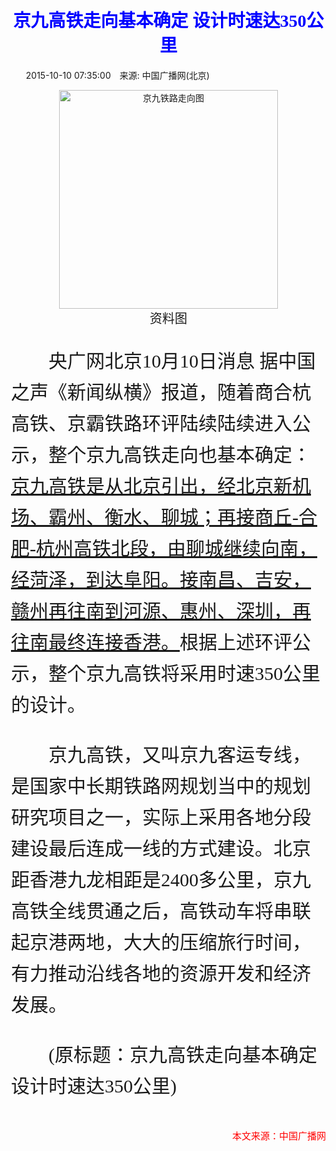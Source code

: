 <!DOCTYPE html>
<html>
<head>
	<style type="text/css">
		body{
		margin-top:50px;
		margin-left:150px;
		margin-right:150px;
		}
		h1{
		font-family:黑体;<!--font-family是字体，font-size是字体大小，text-align是文本对齐-->
		font-size:40px;
		text-align:center;
		font-weight:bold;
		color:blue;
		}
		p{
		font-size:15px;
		font-family:宋体;
		text-align:left;
		}
	</style>
</head>
<body>
	<h1>京九高铁走向基本确定 设计时速达350公里</h1>
	<ul>2015-10-10 07:35:00　来源: 中国广播网(北京) </ul>
	<center>
	<img src="E:\学习文件\HTML\作业\img.jpg" alt="京九铁路走向图" width="350px"/><!--<img src="图片的路径" alt="当图片显示不出来的时候显示的东西"-->
	</center>
	<style type="text/css">
		div{
			font-size:20px;
			font-family:宋体;
			text-align:center;
			}
		#p1{
		text-indent:2em;
		font-size:30px;
		font-family:宋体;
		line-height:50px;
		}
		#p2{
		font-size:15px;
		color:red;
		line-height:50px;
		text-align:right;
		font-family:宋体;
		}
	</style>
	<div>资料图</div>
	<p id="p1">央广网北京10月10日消息 据中国之声《新闻纵横》报道，随着商合杭高铁、京霸铁路环评陆续陆续进入公示，整个京九高铁走向也基本确定：<u><!--<u>标签定义下划线文本-->京九高铁是从北京引出，经北京新机场、霸州、衡水、聊城；再接商丘-合肥-杭州高铁北段，由聊城继续向南，经菏泽，到达阜阳。接南昌、吉安，赣州再往南到河源、惠州、深圳，再往南最终连接香港。</u>根据上述环评公示，整个京九高铁将采用时速350公里的设计。</p>
	<p id="p1">京九高铁，又叫京九客运专线，是国家中长期铁路网规划当中的规划研究项目之一，实际上采用各地分段建设最后连成一线的方式建设。北京距香港九龙相距是2400多公里，京九高铁全线贯通之后，高铁动车将串联起京港两地，大大的压缩旅行时间，有力推动沿线各地的资源开发和经济发展。 </p>
	<p id="p1">(原标题：京九高铁走向基本确定 设计时速达350公里)</p>
	<p id="p2">本文来源：中国广播网  </p>
</html> 
